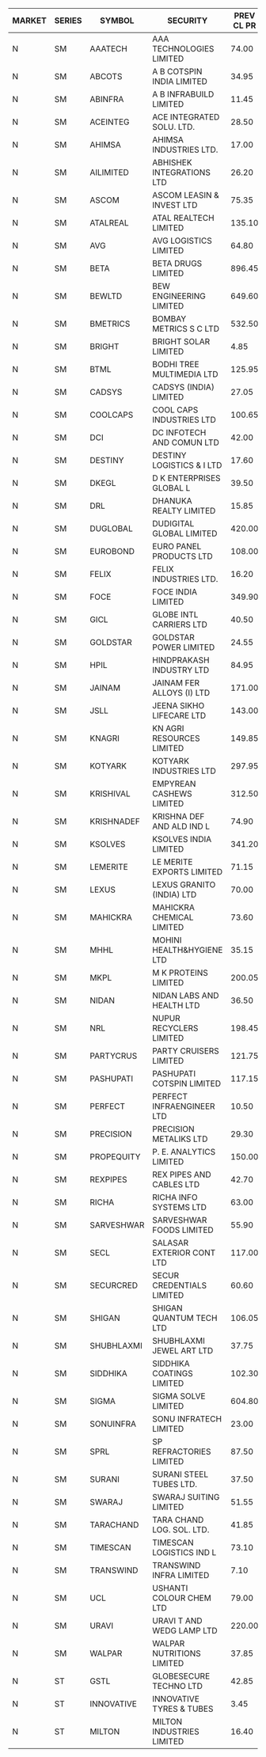 


| MARKET | SERIES | SYMBOL | SECURITY | PREV CL PR | OPEN PRICE | HIGH PRICE | LOW PRICE | CLOSE PRICE | NET TRDVAL | NET TRDQTY | CORP IND | HI 52 WK | LO 52 WK |
| ----- | ----- | ----- | ----- | ----- | ----- | ----- | ----- | ----- | ----- | ----- | ----- | ----- | ----- |
| N | SM | AAATECH | AAA TECHNOLOGIES LIMITED | 74.00 | 71.10 | 71.10 | 71.00 | 71.00 | 426300.00 | 6000 |  | 78.00 | 44.00 |
| N | SM | ABCOTS | A B COTSPIN INDIA LIMITED | 34.95 | 35.45 | 35.90 | 35.45 | 35.65 | 570600.00 | 16000 |  | 61.35 | 34.95 |
| N | SM | ABINFRA | A B INFRABUILD LIMITED | 11.45 | 10.90 | 10.90 | 10.90 | 10.90 | 43600.00 | 4000 |  | 11.85 | 5.80 |
| N | SM | ACEINTEG | ACE INTEGRATED SOLU. LTD. | 28.50 | 28.90 | 28.90 | 28.35 | 28.55 | 514350.00 | 18000 |  | 31.60 | 14.45 |
| N | SM | AHIMSA | AHIMSA INDUSTRIES LTD. | 17.00 | 16.20 | 16.20 | 16.20 | 16.20 | 291600.00 | 18000 |  | 23.25 | 16.20 |
| N | SM | AILIMITED | ABHISHEK INTEGRATIONS LTD | 26.20 | 24.90 | 24.90 | 24.90 | 24.90 | 149400.00 | 6000 |  | 38.60 | 19.00 |
| N | SM | ASCOM | ASCOM LEASIN & INVEST LTD | 75.35 | 79.10 | 79.10 | 79.10 | 79.10 | 316400.00 | 4000 |  | 81.00 | 30.00 |
| N | SM | ATALREAL | ATAL REALTECH LIMITED | 135.10 | 138.00 | 138.50 | 132.55 | 137.50 | 4553280.00 | 33600 |  | 188.40 | 32.80 |
| N | SM | AVG | AVG LOGISTICS LIMITED | 64.80 | 64.80 | 64.80 | 64.80 | 64.80 | 77760.00 | 1200 |  | 85.00 | 51.10 |
| N | SM | BETA | BETA DRUGS LIMITED | 896.45 | 896.45 | 896.45 | 896.45 | 896.45 | 179290.00 | 200 |  | 1024.40 | 279.50 |
| N | SM | BEWLTD | BEW ENGINEERING LIMITED | 649.60 | 652.00 | 659.95 | 652.00 | 655.95 | 327987.50 | 500 |  | 1187.20 | 228.15 |
| N | SM | BMETRICS | BOMBAY METRICS S C LTD | 532.50 | 532.50 | 532.50 | 532.50 | 532.50 | 639000.00 | 1200 |  | 570.00 | 117.90 |
| N | SM | BRIGHT | BRIGHT SOLAR LIMITED | 4.85 | 4.90 | 4.90 | 4.70 | 4.80 | 201900.00 | 42000 |  | 10.90 | 4.60 |
| N | SM | BTML | BODHI TREE MULTIMEDIA LTD | 125.95 | 120.00 | 124.95 | 119.70 | 119.70 | 725220.00 | 6000 |  | 174.00 | 65.00 |
| N | SM | CADSYS | CADSYS (INDIA) LIMITED | 27.05 | 28.40 | 28.40 | 25.70 | 25.70 | 262800.00 | 10000 |  | 52.00 | 20.00 |
| N | SM | COOLCAPS | COOL CAPS INDUSTRIES LTD | 100.65 | 102.00 | 107.00 | 102.00 | 105.50 | 2519400.00 | 24000 |  | 107.00 | 41.50 |
| N | SM | DCI | DC INFOTECH AND COMUN LTD | 42.00 | 41.50 | 41.50 | 40.00 | 40.00 | 489000.00 | 12000 |  | 100.00 | 35.95 |
| N | SM | DESTINY | DESTINY LOGISTICS & I LTD | 17.60 | 17.50 | 18.40 | 17.50 | 18.35 | 540000.00 | 30000 |  | 18.40 | 8.05 |
| N | SM | DKEGL | D K ENTERPRISES GLOBAL L | 39.50 | 42.00 | 42.00 | 42.00 | 42.00 | 126000.00 | 3000 |  | 72.60 | 34.70 |
| N | SM | DRL | DHANUKA REALTY LIMITED | 15.85 | 15.50 | 15.50 | 15.50 | 15.50 | 93000.00 | 6000 |  | 23.15 | 7.50 |
| N | SM | DUGLOBAL | DUDIGITAL GLOBAL LIMITED | 420.00 | 421.00 | 422.00 | 421.00 | 421.50 | 843000.00 | 2000 |  | 489.00 | 95.00 |
| N | SM | EUROBOND | EURO PANEL PRODUCTS LTD | 108.00 | 111.80 | 111.80 | 105.50 | 107.25 | 1510700.00 | 14000 |  | 147.65 | 72.05 |
| N | SM | FELIX | FELIX INDUSTRIES LTD. | 16.20 | 15.40 | 15.40 | 15.40 | 15.40 | 61600.00 | 4000 |  | 46.95 | 12.35 |
| N | SM | FOCE | FOCE INDIA LIMITED | 349.90 | 329.00 | 329.00 | 329.00 | 329.00 | 197400.00 | 600 |  | 408.00 | 185.10 |
| N | SM | GICL | GLOBE INTL CARRIERS LTD | 40.50 | 42.50 | 42.50 | 42.50 | 42.50 | 1912500.00 | 45000 |  | 42.50 | 17.15 |
| N | SM | GOLDSTAR | GOLDSTAR POWER LIMITED | 24.55 | 25.00 | 25.10 | 24.70 | 24.70 | 3747900.00 | 150000 |  | 28.55 | 20.00 |
| N | SM | HPIL | HINDPRAKASH INDUSTRY LTD | 84.95 | 87.95 | 87.95 | 87.95 | 87.95 | 791550.00 | 9000 |  | 93.90 | 45.40 |
| N | SM | JAINAM | JAINAM FER ALLOYS (I) LTD | 171.00 | 169.00 | 169.00 | 169.00 | 169.00 | 338000.00 | 2000 |  | 218.60 | 69.70 |
| N | SM | JSLL | JEENA SIKHO LIFECARE LTD | 143.00 | 150.70 | 155.00 | 146.00 | 148.85 | 13152950.00 | 86000 |  | 182.50 | 136.10 |
| N | SM | KNAGRI | KN AGRI RESOURCES LIMITED | 149.85 | 153.00 | 154.00 | 149.90 | 150.55 | 8250160.00 | 54400 |  | 261.00 | 144.00 |
| N | SM | KOTYARK | KOTYARK INDUSTRIES LTD | 297.95 | 297.95 | 297.95 | 292.00 | 292.00 | 471960.00 | 1600 |  | 402.00 | 67.90 |
| N | SM | KRISHIVAL | EMPYREAN CASHEWS LIMITED | 312.50 | 297.00 | 305.00 | 296.90 | 304.50 | 7173150.00 | 24000 |  | 321.65 | 68.00 |
| N | SM | KRISHNADEF | KRISHNA DEF AND ALD IND L | 74.90 | 74.90 | 76.00 | 71.95 | 72.00 | 2421450.00 | 33000 |  | 118.35 | 70.60 |
| N | SM | KSOLVES | KSOLVES INDIA LIMITED | 341.20 | 342.70 | 360.00 | 340.00 | 358.55 | 32490160.00 | 94000 |  | 753.40 | 292.60 |
| N | SM | LEMERITE | LE MERITE EXPORTS LIMITED | 71.15 | 71.15 | 72.00 | 70.35 | 71.00 | 1023120.00 | 14400 |  | 77.20 | 67.20 |
| N | SM | LEXUS | LEXUS GRANITO (INDIA) LTD | 70.00 | 69.00 | 70.25 | 68.50 | 70.25 | 276750.00 | 4000 |  | 77.00 | 10.30 |
| N | SM | MAHICKRA | MAHICKRA CHEMICAL LIMITED | 73.60 | 76.80 | 76.95 | 76.80 | 76.95 | 345975.00 | 4500 |  | 96.50 | 61.25 |
| N | SM | MHHL | MOHINI HEALTH&HYGIENE LTD | 35.15 | 35.95 | 37.00 | 35.95 | 37.00 | 329700.00 | 9000 |  | 47.40 | 19.15 |
| N | SM | MKPL | M K PROTEINS LIMITED | 200.05 | 200.15 | 200.50 | 200.10 | 200.50 | 1201500.00 | 6000 |  | 215.00 | 79.50 |
| N | SM | NIDAN | NIDAN LABS AND HEALTH LTD | 36.50 | 38.00 | 40.15 | 38.00 | 40.15 | 1591800.00 | 40000 |  | 70.70 | 32.20 |
| N | SM | NRL | NUPUR RECYCLERS LIMITED | 198.45 | 197.50 | 206.35 | 197.50 | 199.50 | 3991625.00 | 19800 |  | 316.05 | 124.20 |
| N | SM | PARTYCRUS | PARTY CRUISERS LIMITED | 121.75 | 118.50 | 125.00 | 118.50 | 125.00 | 2193300.00 | 18000 |  | 125.50 | 16.50 |
| N | SM | PASHUPATI | PASHUPATI COTSPIN LIMITED | 117.15 | 116.40 | 116.40 | 116.40 | 116.40 | 186240.00 | 1600 |  | 170.00 | 60.20 |
| N | SM | PERFECT | PERFECT INFRAENGINEER LTD | 10.50 | 10.55 | 10.55 | 10.55 | 10.55 | 63300.00 | 6000 |  | 12.00 | 8.25 |
| N | SM | PRECISION | PRECISION METALIKS LTD | 29.30 | 29.45 | 29.50 | 29.00 | 29.10 | 703300.00 | 24000 |  | 55.95 | 29.00 |
| N | SM | PROPEQUITY | P. E. ANALYTICS LIMITED | 150.00 | 150.90 | 159.95 | 150.90 | 158.90 | 4512540.00 | 28800 |  | 204.10 | 141.00 |
| N | SM | REXPIPES | REX PIPES AND CABLES LTD | 42.70 | 41.35 | 44.45 | 40.60 | 41.30 | 1334800.00 | 32000 |  | 64.35 | 26.00 |
| N | SM | RICHA | RICHA INFO SYSTEMS LTD | 63.00 | 56.00 | 59.20 | 56.00 | 59.20 | 1046050.00 | 18000 |  | 104.95 | 56.00 |
| N | SM | SARVESHWAR | SARVESHWAR FOODS LIMITED | 55.90 | 53.55 | 58.10 | 53.55 | 57.85 | 2116000.00 | 36800 |  | 67.65 | 17.10 |
| N | SM | SECL | SALASAR EXTERIOR CONT LTD | 117.00 | 118.50 | 118.50 | 118.50 | 118.50 | 118500.00 | 1000 |  | 143.00 | 19.50 |
| N | SM | SECURCRED | SECUR CREDENTIALS LIMITED | 60.60 | 62.30 | 63.25 | 62.30 | 63.00 | 1736910.00 | 27720 |  | 145.00 | 17.50 |
| N | SM | SHIGAN | SHIGAN QUANTUM TECH LTD | 106.05 | 100.50 | 107.90 | 87.50 | 91.50 | 12915300.00 | 135000 |  | 140.00 | 87.50 |
| N | SM | SHUBHLAXMI | SHUBHLAXMI JEWEL ART LTD | 37.75 | 35.90 | 35.90 | 35.90 | 35.90 | 71800.00 | 2000 |  | 41.65 | 11.20 |
| N | SM | SIDDHIKA | SIDDHIKA COATINGS LIMITED | 102.30 | 97.20 | 97.20 | 97.20 | 97.20 | 388800.00 | 4000 |  | 102.30 | 52.80 |
| N | SM | SIGMA | SIGMA SOLVE LIMITED | 604.80 | 604.75 | 604.75 | 604.75 | 604.75 | 1088550.00 | 1800 |  | 745.75 | 118.10 |
| N | SM | SONUINFRA | SONU INFRATECH LIMITED | 23.00 | 22.00 | 23.25 | 22.00 | 22.10 | 402300.00 | 18000 |  | 26.50 | 20.40 |
| N | SM | SPRL | SP REFRACTORIES LIMITED | 87.50 | 84.55 | 84.55 | 84.55 | 84.55 | 135280.00 | 1600 |  | 97.00 | 80.00 |
| N | SM | SURANI | SURANI STEEL TUBES LTD. | 37.50 | 38.75 | 39.35 | 36.00 | 37.30 | 612200.00 | 16000 |  | 49.55 | 19.00 |
| N | SM | SWARAJ | SWARAJ SUITING LIMITED | 51.55 | 51.55 | 52.00 | 48.50 | 51.75 | 2404400.00 | 48000 |  | 86.00 | 48.50 |
| N | SM | TARACHAND | TARA CHAND LOG. SOL. LTD. | 41.85 | 42.00 | 42.00 | 42.00 | 42.00 | 84000.00 | 2000 |  | 66.00 | 33.00 |
| N | SM | TIMESCAN | TIMESCAN LOGISTICS IND L | 73.10 | 74.00 | 74.00 | 72.50 | 72.50 | 293000.00 | 4000 |  | 161.15 | 70.00 |
| N | SM | TRANSWIND | TRANSWIND INFRA LIMITED | 7.10 | 6.85 | 7.00 | 6.85 | 7.00 | 55400.00 | 8000 |  | 11.95 | 3.80 |
| N | SM | UCL | USHANTI COLOUR CHEM LTD | 79.00 | 77.00 | 77.75 | 76.10 | 76.55 | 615700.00 | 8000 |  | 85.90 | 35.20 |
| N | SM | URAVI | URAVI T AND WEDG LAMP LTD | 220.00 | 221.00 | 221.00 | 221.00 | 221.00 | 265200.00 | 1200 |  | 221.00 | 109.50 |
| N | SM | WALPAR | WALPAR NUTRITIONS LIMITED | 37.85 | 37.80 | 37.80 | 37.80 | 37.80 | 75600.00 | 2000 |  | 51.50 | 25.50 |
| N | ST | GSTL | GLOBESECURE TECHNO LTD | 42.85 | 44.95 | 44.95 | 44.95 | 44.95 | 1078800.00 | 24000 |  | 44.95 | 34.70 |
| N | ST | INNOVATIVE | INNOVATIVE TYRES & TUBES | 3.45 | 3.30 | 3.60 | 3.30 | 3.35 | 214500.00 | 63000 |  | 43.00 | 3.20 |
| N | ST | MILTON | MILTON INDUSTRIES LIMITED | 16.40 | 16.00 | 16.00 | 15.60 | 15.60 | 491040.00 | 30800 |  | 23.00 | 11.05 |



